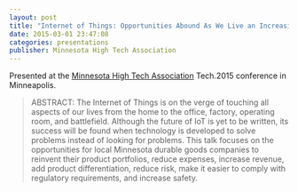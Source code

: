 ```yaml
---
layout: post
title: "Internet of Things: Opportunities Abound As We Live an Increasingly Connected Life"
date: 2015-03-01 23:47:08
categories: presentations
publisher: Minnesota High Tech Association
---
```


Presented at the [Minnesota High Tech Association](https://www.mhta.org/) Tech.2015 conference in Minneapolis.

> ABSTRACT: The Internet of Things is on the verge of touching all aspects of our lives from the home to the office, factory, operating room, and battlefield. Although the future of IoT is yet to be written, its success will be found when technology is developed to solve problems instead of looking for problems. This talk focuses on the opportunities for local Minnesota durable goods companies to reinvent their product portfolios, reduce expenses, increase revenue, add product differentiation, reduce risk, make it easier to comply with regulatory requirements, and increase safety. 

